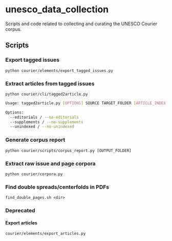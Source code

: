 # unesco_data_collection
Scripts and code related to collecting and curating the UNESCO Courier corpus.

## Scripts
### Export tagged issues

	python courier/elements/export_tagged_issues.py


### Extract articles from tagged issues 

	python courier/cli/tagged2article.py

```bash
Usage: tagged2article.py [OPTIONS] SOURCE TARGET_FOLDER [ARTICLE_INDEX]

Options:
  --editorials / --no-editorials
  --supplements / --no-supplements
  --unindexed / --no-unindexed
```

### Generate corpus report

    python courier/scripts/corpus_report.py [OUTPUT_FOLDER]


### Extract raw issue and page corpora

	python courier/corpora.py

### Find double spreads/centerfolds in PDFs

    find_double_pages.sh <dir>


### Deprecated

#### Export articles

	courier/elements/export_articles.py

